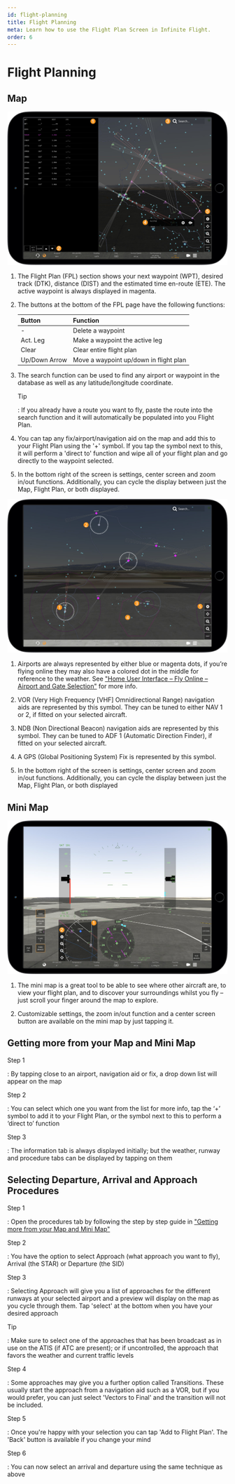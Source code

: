 ```yaml
---
id: flight-planning
title: Flight Planning
meta: Learn how to use the Flight Plan Screen in Infinite Flight.
order: 6
---
```


# Flight Planning



## Map

![Flight Plan Screen](_images/manual/frames/flight-plan-screen.jpg)



1. The Flight Plan (FPL) section shows your next waypoint (WPT), desired track (DTK), distance (DIST) and the estimated time en-route (ETE). The active waypoint is always displayed in magenta.

   

2. The buttons at the bottom of the FPL page have the following functions:

   | Button        | Function                               |
   | ------------- | -------------------------------------- |
   | -             | Delete a waypoint                      |
   | Act. Leg      | Make a waypoint the active leg         |
   | Clear         | Clear entire flight plan               |
   | Up/Down Arrow | Move a waypoint up/down in flight plan |



3. The search function can be used to find any airport or waypoint in the database as well as any latitude/longitude coordinate. 

   

   Tip

   : If you already have a route you want to fly, paste the route into the search function and it will automatically be populated into you Flight Plan.

   

4. You can tap any fix/airport/navigation aid on the map and add this to your Flight Plan using the &#39;+&#39; symbol. If you tap the symbol next to this, it will perform a &#39;direct to&#39; function and wipe all of your flight plan and go directly to the waypoint selected.

   

5. In the bottom right of the screen is settings, center screen and zoom in/out functions. Additionally, you can cycle the display between just the Map, Flight Plan, or both displayed.



![Flight Plan Map](_images/manual/frames/pilot-fpl-map.jpg)

 

1. Airports are always represented by either blue or magenta dots, if you’re flying online they may also have a colored dot in the middle for reference to the weather. See ["Home User Interface – Fly Online – Airport and Gate Selection"](/guide/getting-started/home-user-interface/fly-online#airport-and-gate-selection) for more info.

   

2. VOR (Very High Frequency [VHF] Omnidirectional Range) navigation aids are represented by this symbol. They can be tuned to either NAV 1 or 2, if fitted on your selected aircraft.

   

3. NDB (Non Directional Beacon) navigation aids are represented by this symbol. They can be tuned to ADF 1 (Automatic Direction Finder), if fitted on your selected aircraft.

   

4. A GPS (Global Positioning System) Fix is represented by this symbol.

   

5. In the bottom right of the screen is settings, center screen and zoom in/out functions. Additionally, you can cycle the display between just the Map, Flight Plan, or both displayed

   

## Mini Map

![Mini Map](_images/manual/frames/mini-map.jpg)



1. The mini map is a great tool to be able to see where other aircraft are, to view your flight plan, and to discover your surroundings whilst you fly – just scroll your finger around the map to explore. 

   

2. Customizable settings, the zoom in/out function and a center screen button are available on the mini map by just tapping it.



## Getting more from your Map and Mini Map



Step 1

: By tapping close to an airport, navigation aid or fix, a drop down list will appear on the map

 

Step 2

: You can select which one you want from the list for more info, tap the ‘+’ symbol to add it to your Flight Plan, or the symbol next to this to perform a ‘direct to’ function

 

Step 3

: The information tab is always displayed initially; but the weather, runway and procedure tabs can be displayed by tapping on them



## Selecting Departure, Arrival and Approach Procedures



Step 1

: Open the procedures tab by following the step by step guide in ["Getting more from your Map and Mini Map"](/guide/getting-started/pilot-user-interface/flight-planning#getting-more-from-your-map-and-mini-map)



Step 2

: You have the option to select Approach (what approach you want to fly), Arrival (the STAR) or Departure (the SID)



Step 3

: Selecting Approach will give you a list of approaches for the different runways at your selected airport and  a preview will display on the map as you cycle through them. Tap 'select' at the bottom when you have your desired approach



Tip

: Make sure to select one of the approaches that has been broadcast as in use on the ATIS (if ATC are present); or if uncontrolled, the approach that favors the weather and current traffic levels



Step 4

: Some approaches may give you a further option called Transitions. These usually start the approach from a navigation aid such as a VOR, but if you would prefer, you can just select 'Vectors to Final' and the transition will not be included. 



Step 5

: Once you're happy with your selection you can tap 'Add to Flight Plan'. The 'Back' button is available if you change your mind



Step 6

: You can now select an arrival and departure using the same technique as above
